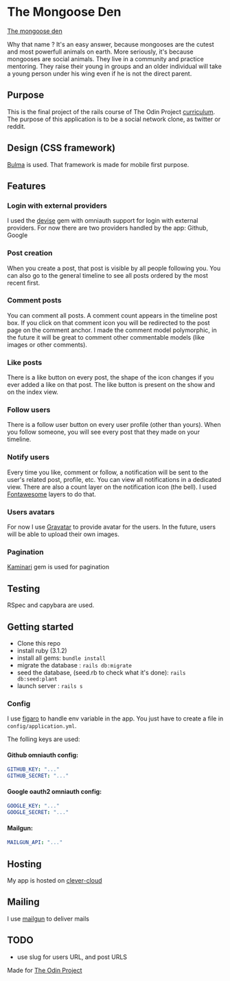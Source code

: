 # The Mongoose Den

[The mongoose den](https://the-mongoose-den.com)

Why that name ? It's an easy answer, because mongooses are the cutest and most powerfull animals on earth. More seriously, it's because mongooses are social animals. They live in a community and practice mentoring. They raise their young in groups and an older individual will take a young person under his wing even if he is not the direct parent.

## Purpose
This is the final project of the rails course of The Odin Project [curriculum](https://www.theodinproject.com/lessons/ruby-on-rails-rails-final-project). The purpose of this application is to be a social network clone, as twitter or reddit.

## Design (CSS framework)

[Bulma](https://bulma.io/) is used. That framework is made for mobile first purpose.

## Features

### Login with external providers

I used the [devise](https://github.com/heartcombo/devise) gem with omniauth support for login with external providers. For now there are two providers handled by the app: Github, Google

### Post creation

When you create a post, that post is visible by all people following you. You can also go to the general timeline to see all posts ordered by the most recent first.

### Comment posts

You can comment all posts. A comment count appears in the timeline post box. If you click on that comment icon you will be redirected to the post page on the comment anchor. I made the comment model polymorphic, in the future it will be great to comment other commentable models (like images or other comments).

### Like posts

There is a like button on every post, the shape of the icon changes if you ever added a like on that post. The like button is present on the show and on the index view.

### Follow users

There is a follow user button on every user profile (other than yours). When you follow someone, you will see every post that they made on your timeline.

### Notify users

Every time you like, comment or follow, a notification will be sent to the user's related post, profile, etc. You can view all notifications in a dedicated view. There are also a count layer on the notification icon (the bell). I used [Fontawesome](https://fontawesome.com) layers to do that.

### Users avatars

For now I use [Gravatar](https://gravatar.com/) to provide avatar for the users. In the future, users will be able to upload their own images.

### Pagination

[Kaminari](https://github.com/kaminari/kaminari) gem is used for pagination

## Testing

RSpec and capybara are used. 


## Getting started

- Clone this repo
- install ruby (3.1.2)
- install all gems: `bundle install`
- migrate the database : `rails db:migrate`
- seed the database, (seed.rb to check what it's done): `rails db:seed:plant`
- launch server : `rails s`

### Config

I use [figaro](https://github.com/laserlemon/figaro) to handle env variable in the app. You just have to create a file  in `config/application.yml`.

The folling keys are used: 

#### Github omniauth config:

```yaml
GITHUB_KEY: "..."
GITHUB_SECRET: "..."
```

#### Google oauth2 omniauth config:


```yaml
GOOGLE_KEY: "..."
GOOGLE_SECRET: "..."
```

#### Mailgun: 

```yaml
MAILGUN_API: "..."
```

## Hosting

My app is hosted on [clever-cloud](https://www.clever-cloud.com/)

## Mailing

I use [mailgun](https://www.mailgun.com/) to deliver mails

## TODO

- use slug for users URL, and post URLS

Made for [The Odin Project](https://www.theodinproject.com)